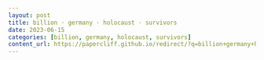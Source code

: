 ```yaml
---
layout: post
title: billion · germany · holocaust · survivors
date: 2023-06-15
categories: [billion, germany, holocaust, survivors]
content_url: https://papercliff.github.io/redirect/?q=billion+germany+holocaust+survivors&tbs=cdr:1,cd_min:6/14/2023,cd_max:6/16/2023
---
```

